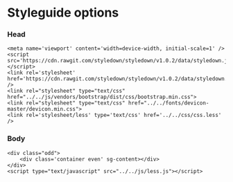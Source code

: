 # Styleguide options

### Head

    <meta name='viewport' content='width=device-width, initial-scale=1' />
    <script src='https://cdn.rawgit.com/styledown/styledown/v1.0.2/data/styledown.js'></script>
    <link rel='stylesheet' href='https://cdn.rawgit.com/styledown/styledown/v1.0.2/data/styledown.css' />
    <link rel="stylesheet" type="text/css" href="../../js/vendors/bootstrap/dist/css/bootstrap.min.css">
    <link rel="stylesheet" type="text/css" href="../../fonts/devicon-master/devicon.min.css">
    <link rel='stylesheet/less' type='text/css' href='../../css/css.less' />


### Body
    <div class="odd">
        <div class='container even' sg-content></div>
    </div>
    <script type="text/javascript" src="../../js/less.js"></script>
